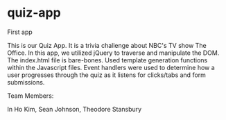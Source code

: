 # quiz-app
First app


This is our Quiz App. It is a trivia challenge about NBC's TV show The Office. In this app, we utilized jQuery to traverse and manipulate the DOM. The index.html file is bare-bones. Used template generation functions within the Javascript files. Event handlers were used to determine how a user progresses through the quiz as it listens for clicks/tabs and form submissions.

Team Members:

In Ho Kim, Sean Johnson, Theodore Stansbury
